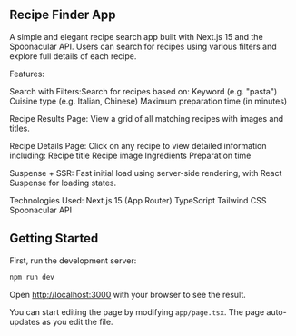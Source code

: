 ## Recipe Finder App

A simple and elegant recipe search app built with Next.js 15 and the Spoonacular API. Users can search for recipes using various filters and explore full details of each recipe.

Features:

Search with Filters:Search for recipes based on:
Keyword (e.g. "pasta")
Cuisine type (e.g. Italian, Chinese)
Maximum preparation time (in minutes)

Recipe Results Page: View a grid of all matching recipes with images and titles.

Recipe Details Page:
Click on any recipe to view detailed information including:
Recipe title
Recipe image
Ingredients
Preparation time

Suspense + SSR:
Fast initial load using server-side rendering, with React Suspense for loading states.

Technologies Used:
Next.js 15 (App Router)
TypeScript
Tailwind CSS
Spoonacular API

## Getting Started

First, run the development server:

```bash
npm run dev
```

Open [http://localhost:3000](http://localhost:3000) with your browser to see the result.

You can start editing the page by modifying `app/page.tsx`. The page auto-updates as you edit the file.
